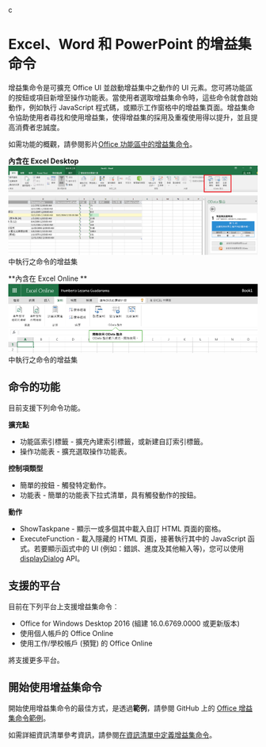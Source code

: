 c
# <a name="addin-commands-for-excel-word-and-powerpoint"></a>Excel、Word 和 PowerPoint 的增益集命令

增益集命令是可擴充 Office UI 並啟動增益集中之動作的 UI 元素。您可將功能區的按鈕或項目新增至操作功能表。當使用者選取增益集命令時，這些命令就會啟始動作，例如執行 JavaScript 程式碼，或顯示工作窗格中的增益集頁面。增益集命令協助使用者尋找和使用增益集，使得增益集的採用及重複使用得以提升，並且提高消費者忠誠度。

如需功能的概觀，請參閱影片[Office 功能區中的增益集命令](https://channel9.msdn.com/events/Build/2016/P551)。


**內含在 Excel Desktop** 
![增益集命令](../../images/addincommands1.png)中執行之命令的增益集

**內含在 Excel Online ** 
![增益集命令](../../images/addincommands2.png)中執行之命令的增益集

## <a name="command-capabilities"></a>命令的功能
目前支援下列命令功能。

**擴充點**

- 功能區索引標籤 - 擴充內建索引標籤，或新建自訂索引標籤。
- 操作功能表 - 擴充選取操作功能表。 

**控制項類型**

- 簡單的按鈕 - 觸發特定動作。
- 功能表 - 簡單的功能表下拉式清單，具有觸發動作的按鈕。

**動作**

- ShowTaskpane - 顯示一或多個其中載入自訂 HTML 頁面的窗格。
- ExecuteFunction - 載入隱藏的 HTML 頁面，接著執行其中的 JavaScript 函式。若要顯示函式中的 UI (例如：錯誤、進度及其他輸入等)，您可以使用 [displayDialog](http://dev.office.com/reference/add-ins/shared/officeui) API。  

## <a name="supported-platforms"></a>支援的平台
目前在下列平台上支援增益集命令︰

- Office for Windows Desktop 2016 (組建 16.0.6769.0000 或更新版本)
- 使用個人帳戶的 Office Online
- 使用工作/學校帳戶 (預覽) 的 Office Online

將支援更多平台。

## <a name="get-started-with-addin-commands"></a>開始使用增益集命令

開始使用增益集命令的最佳方式，是透過**範例**，請參閱 GitHub 上的 [Office 增益集命令範例](https://github.com/OfficeDev/Office-Add-in-Commands-Samples/)。

如需詳細資訊清單參考資訊，請參閱[在資訊清單中定義增益集命令](http://dev.office.com/docs/add-ins/outlook/manifests/define-add-in-commands)。





